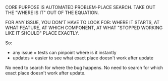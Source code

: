 CORE PURPOSE IS AUTOMATED PROBLEM-PLACE SEARCH. TAKE OUT THE "WHERE IS IT" OUT OF THE EQUATION.

FOR ANY ISSUE, YOU DON'T HAVE TO LOOK FOR:
WHERE IT STARTS,
AT WHAT FEATURE,
AT WHICH COMPONENT,
AT WHAT "STOPPED WORKING LIKE IT SHOULD" PLACE EXACTLY.

So:

- any issue = tests can pinpoint where is it instantly
- updates = easier to see what exact place doesn't work after update

No need to search for where the bug happens. No need to search for which exact place doesn't work after update.
